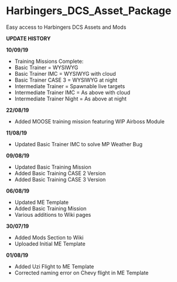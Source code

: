 # Harbingers_DCS_Asset_Package
Easy access to Harbingers DCS Assets and Mods

**UPDATE HISTORY**

**10/09/19**
* Training Missions Complete:
* Basic Trainer = WYSIWYG
* Basic Trainer IMC = WYSIWYG with cloud
* Basic Trainer CASE 3 = WYSIWYG at night
* Intermediate Trainer = Spawnable live targets
* Intermediate Trainer IMC = As above with cloud
* Intermediate Trainer Night = As above at night

**22/08/19**
* Added MOOSE training mission featuring WIP Airboss Module

**11/08/19**
* Updated Basic Trainer IMC to solve MP Weather Bug

**09/08/19**
* Updated Basic Training Mission
* Added Basic Training CASE 2 Version
* Added Basic Training CASE 3 Version

**06/08/19**
* Updated ME Template
* Added Basic Training Mission
* Various additions to Wiki pages

**30/07/19**
* Added Mods Section to Wiki
* Uploaded Initial ME Template

**01/08/19**
* Added Uzi Flight to ME Template
* Corrected naming error on Chevy flight in ME Template
